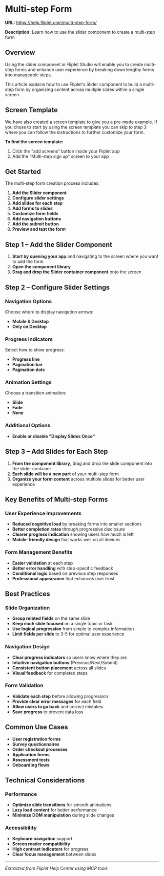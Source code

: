 # Multi-step Form

**URL:** https://help.fliplet.com/multi-step-form/

**Description:** Learn how to use the slider component to create a multi-step form

## Overview

Using the slider component in Fliplet Studio will enable you to create multi-step forms and enhance user experience by breaking down lengthy forms into manageable steps.

This article explains how to use Fliplet's Slider component to build a multi-step form by organizing content across multiple slides within a single screen.

## Screen Template

We have also created a screen template to give you a pre-made example. If you chose to start by using the screen template you can skip to step 3 where you can follow the instructions to further customize your form.

**To find the screen template:**
1. Click the "add screens" button inside your Fliplet app
2. Add the "Multi-step sign up" screen to your app

## Get Started

The multi-step form creation process includes:

1. **Add the Slider component**
2. **Configure slider settings**
3. **Add slides for each step**
4. **Add forms to slides**
5. **Customize form fields**
6. **Add navigation buttons**
7. **Add the submit button**
8. **Preview and test the form**

## Step 1 – Add the Slider Component

1. **Start by opening your app** and navigating to the screen where you want to add the form
2. **Open the component library**
3. **Drag and drop the Slider container component** onto the screen

## Step 2 – Configure Slider Settings

### Navigation Options

Choose where to display navigation arrows:
- **Mobile & Desktop**
- **Only on Desktop**

### Progress Indicators

Select how to show progress:
- **Progress line**
- **Pagination bar**
- **Pagination dots**

### Animation Settings

Choose a transition animation:
- **Slide**
- **Fade**
- **None**

### Additional Options

- **Enable or disable "Display Slides Once"**

## Step 3 – Add Slides for Each Step

1. **From the component library**, drag and drop the slide component into the slider container
2. **Each slide will be a new part** of your multi-step form
3. **Organize your form content** across multiple slides for better user experience

## Key Benefits of Multi-step Forms

### User Experience Improvements

- **Reduced cognitive load** by breaking forms into smaller sections
- **Better completion rates** through progressive disclosure
- **Clearer progress indication** showing users how much is left
- **Mobile-friendly design** that works well on all devices

### Form Management Benefits

- **Easier validation** at each step
- **Better error handling** with step-specific feedback
- **Conditional logic** based on previous step responses
- **Professional appearance** that enhances user trust

## Best Practices

### Slide Organization

- **Group related fields** on the same slide
- **Keep each slide focused** on a single topic or task
- **Use logical progression** from simple to complex information
- **Limit fields per slide** to 3-5 for optimal user experience

### Navigation Design

- **Clear progress indicators** so users know where they are
- **Intuitive navigation buttons** (Previous/Next/Submit)
- **Consistent button placement** across all slides
- **Visual feedback** for completed steps

### Form Validation

- **Validate each step** before allowing progression
- **Provide clear error messages** for each field
- **Allow users to go back** and correct mistakes
- **Save progress** to prevent data loss

## Common Use Cases

- **User registration forms**
- **Survey questionnaires**
- **Order checkout processes**
- **Application forms**
- **Assessment tests**
- **Onboarding flows**

## Technical Considerations

### Performance

- **Optimize slide transitions** for smooth animations
- **Lazy load content** for better performance
- **Minimize DOM manipulation** during slide changes

### Accessibility

- **Keyboard navigation** support
- **Screen reader compatibility**
- **High contrast indicators** for progress
- **Clear focus management** between slides

---

*Extracted from Fliplet Help Center using MCP tools*












